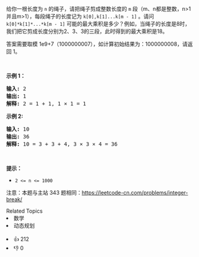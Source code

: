 <p>给你一根长度为 <code>n</code> 的绳子，请把绳子剪成整数长度的 <code>m</code>&nbsp;段（m、n都是整数，n&gt;1并且m&gt;1），每段绳子的长度记为 <code>k[0],k[1]...k[m - 1]</code> 。请问 <code>k[0]*k[1]*...*k[m - 1]</code> 可能的最大乘积是多少？例如，当绳子的长度是8时，我们把它剪成长度分别为2、3、3的三段，此时得到的最大乘积是18。</p>

<p>答案需要取模 1e9+7（1000000007），如计算初始结果为：1000000008，请返回 1。</p>

<p>&nbsp;</p>

<p><strong>示例 1：</strong></p>

<pre><strong>输入: </strong>2
<strong>输出: </strong>1
<strong>解释: </strong>2 = 1 + 1, 1 × 1 = 1</pre>

<p><strong>示例&nbsp;2:</strong></p>

<pre><strong>输入: </strong>10
<strong>输出: </strong>36
<strong>解释: </strong>10 = 3 + 3 + 4, 3 ×&nbsp;3 ×&nbsp;4 = 36</pre>

<p>&nbsp;</p>

<p><strong>提示：</strong></p>

<ul> 
 <li><code>2 &lt;= n &lt;= 1000</code></li> 
</ul>

<p>注意：本题与主站 343 题相同：<a href="https://leetcode-cn.com/problems/integer-break/">https://leetcode-cn.com/problems/integer-break/</a></p>

<div><div>Related Topics</div><div><li>数学</li><li>动态规划</li></div></div><br><div><li>👍 212</li><li>👎 0</li></div>